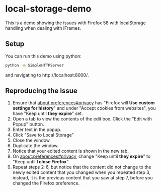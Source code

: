 # local-storage-demo

This is a demo showing the issues with Firefox 58 with localStorage handling when dealing with iFrames.

## Setup

You can run this demo using python:

```bash
python -m SimpleHTTPServer
```

and navigating to http://localhost:8000/.

## Reproducing the issue

1. Ensure that [about:preferences#privacy](about:preferences#privacy) has "Firefox will **Use custom settings for history**" and under "Accept cookies from websites", you have "Keep until **they expire**" set.
2. Open a tab to view the contents of the edit box. Click the "Edit with Popup" button.
3. Enter text in the popup.
4. Click "Save to Local Storage"
5. Close the window.
6. Duplicate the window.
7. Notice that your edited content is shown in the new tab.
8. On [about:preferences#privacy](about:preferences#privacy), change "Keep until **they expire**" to "Keep until **I close Firefox**"
9. Repeat steps 2-6, but notice that the content did not change to the newly edited content that you changed when you repeated step 3, instead, it is the previous content that you saw at step 7, before you changed the Firefox preference.